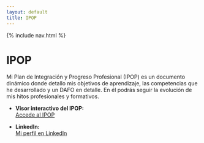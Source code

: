 ```yaml
---
layout: default
title: IPOP
---
```


{% include nav.html %}

# IPOP

Mi Plan de Integración y Progreso Profesional (IPOP) es un documento dinámico donde detallo mis objetivos de aprendizaje, las competencias que he desarrollado y un DAFO en detalle. En él podrás seguir la evolución de mis hitos profesionales y formativos.

- **Visor interactivo del IPOP:**  
  [Accede al IPOP](https://ismaelferron.github.io/iferronIpop/)

- **LinkedIn:**  
  [Mi perfil en LinkedIn](https://linkedin.com/in/ismael-ferrón-clavero-48813959)  


